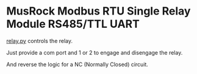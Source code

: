 # MusRock Modbus RTU Single Relay Module RS485/TTL UART

[relay.py](relay.py) controls the relay. 

Just provide a com port and 1 or 2 to engage and disengage the relay.

And reverse the logic for a NC (Normally Closed) circuit.